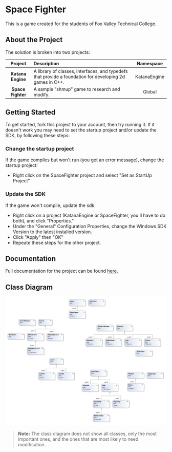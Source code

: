 # Space Fighter

This is a game created for the students of Fox Valley Technical College.

## About the Project

The solution is broken into two projects:

| **Project**             | **Description** | **Namespace** |
| :---------------------: | :-------------- | :-------------: |
| **Katana Engine**       | A library of classes, interfaces, and typedefs that provide a foundation for developing 2d games in C++. | KatanaEngine |
| **Space Fighter**       | A sample "shmup" game to research and modify. | Global |

## Getting Started

To get started, fork this project to your account, then try running it.
If it doesn't work you may need to set the startup project and/or update the SDK, by following these steps:

### Change the startup project
If the game compiles but won't run (you get an error message), change the startup project:
- Right click on the SpaceFighter project and select "Set as StartUp Project"

### Update the SDK
If the game won't compile, update the sdk:
- Right click on a project (KatanaEngine or SpaceFighter, you'll have to do both), and click "Properties."
- Under the "General" Configuration Properties, change the Windows SDK Version to the latest installed version.
- Click "Apply" then "OK"
- Repeate these steps for the other project.

## Documentation

Full documentation for the project can be found [here](https://docs.shurikenstudios.com/katana-engine/).

## Class Diagram

![Class Diagram](ClassDiagram.png)

> **Note:** The class diagram does not show all classes, only the most important ones, and the ones that are most likely to need modification.